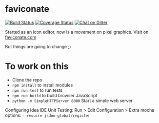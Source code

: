 # faviconate

[![Build Status](https://travis-ci.org/menendezpoo/faviconate.svg?branch=master)](https://travis-ci.org/menendezpoo/faviconate)
[![Coverage Status](https://coveralls.io/repos/github/menendezpoo/faviconate/badge.svg?branch=master)](https://coveralls.io/github/menendezpoo/faviconate?branch=master)
[![Chat on Gitter](https://badges.gitter.im/gitterHQ/gitter.png)](https://gitter.im/faviconate)

Started as an icon editor, now is a movement on pixel graphics. Visit on [faviconate.com](http://faviconate.com)

But things are going to change ;)

# To work on this
- Clone the repo
- `npm install` to install modules
- `npm run test` to run tests
- `npm run build` to build browser JavaScript
- `python -m SimpleHTTPServer 8000` Start a simple web server

Configuring Idea IDE Unit Testing:
Run > Edit Configuration > Extra mocha options: `--require jsdom-global/register`